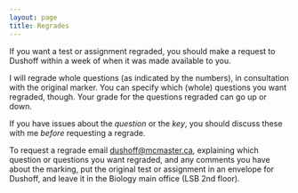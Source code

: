 ```yaml
---
layout: page
title: Regrades
---
```


If you want a test or assignment regraded, you should make a request to Dushoff within a week of when it was made available to you.

I will regrade whole questions (as indicated by the numbers), in consultation with the original marker.
You can specify which (whole) questions you want regraded, though.
Your grade for the questions regraded can go up or down. 

If you have issues about the _question_ or the _key_, you should discuss these with me _before_ requesting a regrade.

To request a regrade email dushoff@mcmaster.ca, explaining which question or questions you want regraded, and any comments you have about the marking, put the original test or assignment in an envelope for Dushoff, and leave it in the Biology main office (LSB 2nd floor).
